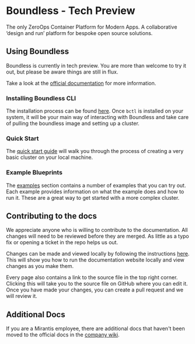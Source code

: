 # Boundless - Tech Preview

The only ZeroOps Container Platform for Modern Apps. A collaborative ‘design and run’ platform for bespoke open source solutions.

## Using Boundless

Boundless is currently in tech preview. You are more than welcome to try it out, but please be aware things are still in flux.

Take a look at the [official documentation](https://mirantiscontainers.github.io/boundless/) for more information.

### Installing Boundless CLI

The installation process can be found [here](https://mirantiscontainers.github.io/boundless/docs/install/). Once `bctl` is installed on your system, it will be your main way of interacting with Boundless and take care of pulling the boundless image and setting up a cluster.

### Quick Start

The [quick start guide](https://mirantiscontainers.github.io/boundless/docs/getting-started/) will walk you through the process of creating a very basic cluster on your local machine.

### Example Blueprints

The [examples](https://mirantiscontainers.github.io/boundless/docs/examples/) section contains a number of examples that you can try out. Each example provides information on what the example does and how to run it. These are a great way to get started with a more complex cluster.

## Contributing to the docs

We appreciate anyone who is willing to contribute to the documentation. All changes will need to be reviewed before they are merged. As little as a typo fix or opening a ticket in the repo helps us out.

Changes can be made and viewed locally by following the instructions [here](website/README.md). This will show you how to run the documentation website locally and view changes as you make them.

Every page also contains a link to the source file in the top right corner. Clicking this will take you to the source file on GitHub where you can edit it. Once you have made your changes, you can create a pull request and we will review it.

## Additional Docs

If you are a Mirantis employee, there are additional docs that haven't been moved to the official docs in the [company wiki](https://mirantis.jira.com/wiki/spaces/BOP/overview).
